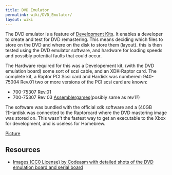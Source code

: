 ```yaml
---
title: DVD Emulator
permalink: wiki/DVD_Emulator/
layout: wiki
---
```


The DVD emulator is a feature of [Development
Kits](/wiki/Development_Kits "wikilink"). It enables a developer to create and
test for DVD remastering. This means deciding which files to store on
the DVD and where on the disk to store them (layout). this is then
tested using the DVD emulator software, and hardware for loading speeds
and possibly potential faults that could occur.

The Hardware required for this was a Developement kit, (with the DVD
emulation board) some sort of scsi cable, and an XDK-Raptor card. The
complete kit, a Raptor PCI Scsi card and Hardisk was numbered: 940-75004
Rev.01 two or more versions of the PCI scsi card are known:

-   700-75307 Rev.01
-   700-75307 Rev 03
    [Assemblergames](https://assemblergames.com/threads/sealed-xbox-raptor-card-for-xdk-dvd-emu.41763/)(posibly
    same as rev1?)

The software was bundled with the official xdk software and a (40GB
?)Hardisk was connected to the Raptorcard where the DVD mastering image
was stored on. This wasn't the fastest way to get an executable to the
Xbox for development, and is useless for Homebrew.

[Picture](http://codeasm.com/xbox/images/dvt4/SL734877.JPG)

Resources
---------

-   [Images (CC0 License) by Codeasm with detailed shots of the DVD
    emulation board and serial board](https://imgur.com/a/ROMYa)

